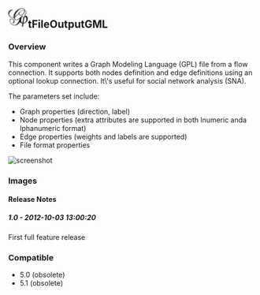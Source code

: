## <img src='./logo.jpg' width='40' height='40'>tFileOutputGML

### Overview
This component writes a Graph Modeling Language (GPL) file from a flow connection. It supports both nodes definition and edge definitions using an optional lookup connection. It\\'s useful for social network analysis (SNA).

The parameters set include:
- Graph properties (direction, label)
- Node properties (extra attributes are supported in both lnumeric anda lphanumeric format)
- Edge properties (weights and labels are supported)
- File format properties


![screenshot](https://talendforge.org/exchange/tos/upload_tos/extension-640/screenshot.jpg)
### Images




#### Release Notes

##### 1.0 - 2012-10-03 13:00:20
First full feature release
### Compatible
 -  5.0 (obsolete)
 -   5.1 (obsolete)